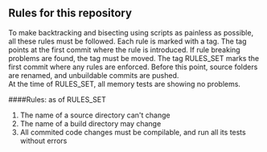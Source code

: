 ## Rules for this repository
To make backtracking and bisecting using scripts as painless as possible, all these rules must be followed. Each rule is marked with a tag.
The tag points at the first commit where the rule is introduced.
If rule breaking problems are found, the tag must be moved.
The tag RULES\_SET marks the first commit where any rules are enforced.
Before this point, source folders are renamed, and unbuildable commits are pushed.  
At the time of RULES\_SET, all memory tests are showing no problems.

####Rules:
as of RULES_SET
1. The name of a source directory can't change
2. The name of a build directory may change
3. All commited code changes must be compilable, and run all its tests without errors
